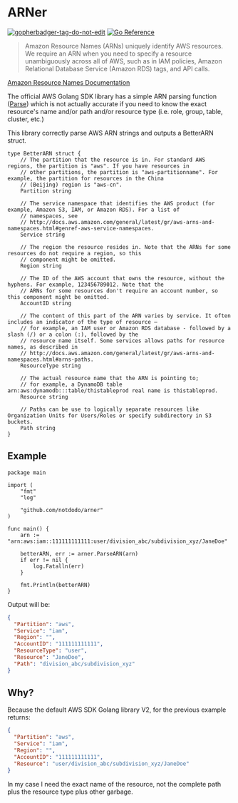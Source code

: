 # ARNer

<a href='https://github.com/jpoles1/gopherbadger' target='_blank'>![gopherbadger-tag-do-not-edit](https://img.shields.io/badge/Go%20Coverage-93%25-brightgreen.svg?longCache=true&style=flat)</a>
[![Go Reference](https://pkg.go.dev/badge/github.com/notdodo/arner.svg)](https://pkg.go.dev/github.com/notdodo/arner)

> Amazon Resource Names (ARNs) uniquely identify AWS resources. We require an ARN when you need to specify a resource unambiguously across all of AWS, such as in IAM policies, Amazon Relational Database Service (Amazon RDS) tags, and API calls.

[Amazon Resource Names Documentation](https://docs.aws.amazon.com/general/latest/gr/aws-arns-and-namespaces.html)

The official AWS Golang SDK library has a simple ARN parsing function ([Parse](https://pkg.go.dev/github.com/aws/aws-sdk-go-v2@v1.16.11/aws/arn#Parse)) which is not actually accurate if you need to know the exact resource's name and/or path and/or resource type (i.e. role, group, table, cluster, etc.)

This library correctly parse AWS ARN strings and outputs a BetterARN struct.

```golang
type BetterARN struct {
	// The partition that the resource is in. For standard AWS regions, the partition is "aws". If you have resources in
	// other partitions, the partition is "aws-partitionname". For example, the partition for resources in the China
	// (Beijing) region is "aws-cn".
	Partition string

	// The service namespace that identifies the AWS product (for example, Amazon S3, IAM, or Amazon RDS). For a list of
	// namespaces, see
	// http://docs.aws.amazon.com/general/latest/gr/aws-arns-and-namespaces.html#genref-aws-service-namespaces.
	Service string

	// The region the resource resides in. Note that the ARNs for some resources do not require a region, so this
	// component might be omitted.
	Region string

	// The ID of the AWS account that owns the resource, without the hyphens. For example, 123456789012. Note that the
	// ARNs for some resources don't require an account number, so this component might be omitted.
	AccountID string

	// The content of this part of the ARN varies by service. It often includes an indicator of the type of resource —
	// for example, an IAM user or Amazon RDS database - followed by a slash (/) or a colon (:), followed by the
	// resource name itself. Some services allows paths for resource names, as described in
	// http://docs.aws.amazon.com/general/latest/gr/aws-arns-and-namespaces.html#arns-paths.
	ResourceType string

	// The actual resource name that the ARN is pointing to;
	// for example, a DynamoDB table arn:aws:dynamodb:::table/thistableprod real name is thistableprod.
	Resource string

	// Paths can be use to logically separate resources like Organization Units for Users/Roles or specify subdirectory in S3 buckets.
	Path string
}
```

## Example

```golang
package main

import (
	"fmt"
	"log"

	"github.com/notdodo/arner"
)

func main() {
	arn := "arn:aws:iam::111111111111:user/division_abc/subdivision_xyz/JaneDoe"

	betterARN, err := arner.ParseARN(arn)
	if err != nil {
		log.Fatalln(err)
	}

	fmt.Println(betterARN)
}
```

Output will be:

```json
{
  "Partition": "aws",
  "Service": "iam",
  "Region": "",
  "AccountID": "111111111111",
  "ResourceType": "user",
  "Resource": "JaneDoe",
  "Path": "division_abc/subdivision_xyz"
}
```

## Why?

Because the default AWS SDK Golang library V2, for the previous example returns:

```json
{
  "Partition": "aws",
  "Service": "iam",
  "Region": "",
  "AccountID": "111111111111",
  "Resource": "user/division_abc/subdivision_xyz/JaneDoe"
}
```

In my case I need the exact name of the resource, not the complete path plus the resource type plus other garbage.
